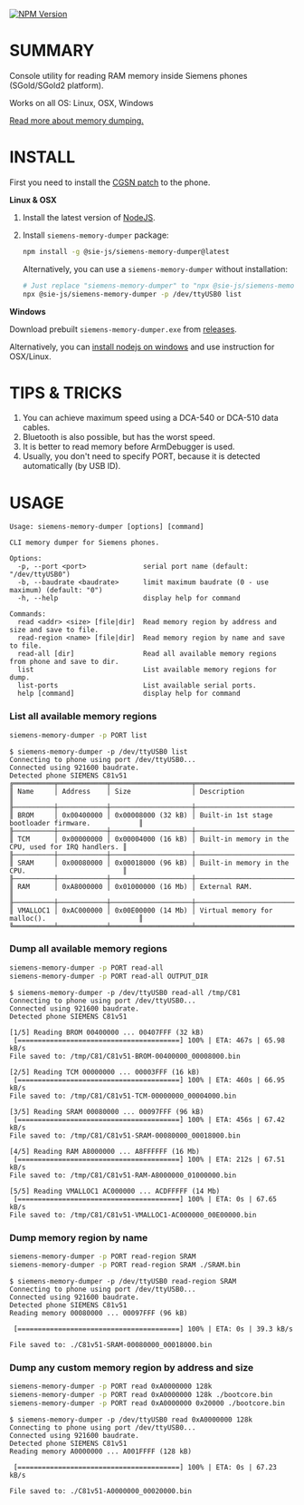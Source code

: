 [![NPM Version](https://img.shields.io/npm/v/%40sie-js%2Fsiemens-memory-dumper)](https://www.npmjs.com/package/@sie-js/siemens-memory-dumper)

# SUMMARY
Console utility for reading RAM memory inside Siemens phones (SGold/SGold2 platform).

Works on all OS: Linux, OSX, Windows

[Read more about memory dumping.](https://siemens-mobile-hacks.github.io/reverse-engineering/memory-dump.html)

# INSTALL
First you need to install the [CGSN patch](https://siemens-mobile-hacks.github.io/reverse-engineering/arm-debugger.html) to the phone.

**Linux & OSX**
1. Install the latest version of [NodeJS](https://nodejs.org/en/download/).
2. Install `siemens-memory-dumper` package:
	```bash
 	npm install -g @sie-js/siemens-memory-dumper@latest
 	```

	Alternatively, you can use a `siemens-memory-dumper` without installation:
	```bash
	# Just replace "siemens-memory-dumper" to "npx @sie-js/siemens-memory-dumper"
	npx @sie-js/siemens-memory-dumper -p /dev/ttyUSB0 list
	```

**Windows**

Download prebuilt `siemens-memory-dumper.exe` from [releases](https://github.com/siemens-mobile-hacks/siemens-memory-dumper/releases).

Alternatively, you can [install nodejs on windows](https://nodejs.org/en/download/) and use instruction for OSX/Linux.

# TIPS & TRICKS
1. You can achieve maximum speed using a DCA-540 or DCA-510 data cables.
2. Bluetooth is also possible, but has the worst speed.
3. It is better to read memory before ArmDebugger is used.
4. Usually, you don't need to specify PORT, because it is detected automatically (by USB ID).

# USAGE
```
Usage: siemens-memory-dumper [options] [command]

CLI memory dumper for Siemens phones.

Options:
  -p, --port <port>              serial port name (default: "/dev/ttyUSB0")
  -b, --baudrate <baudrate>      limit maximum baudrate (0 - use maximum) (default: "0")
  -h, --help                     display help for command

Commands:
  read <addr> <size> [file|dir]  Read memory region by address and size and save to file.
  read-region <name> [file|dir]  Read memory region by name and save to file.
  read-all [dir]                 Read all available memory regions from phone and save to dir.
  list                           List available memory regions for dump.
  list-ports                     List available serial ports.
  help [command]                 display help for command
```

### List all available memory regions
```bash
siemens-memory-dumper -p PORT list
```
```
$ siemens-memory-dumper -p /dev/ttyUSB0 list
Connecting to phone using port /dev/ttyUSB0...
Connected using 921600 baudrate.
Detected phone SIEMENS C81v51
╔══════════╤════════════╤════════════════════╤════════════════════════════════════════════════════╗
║ Name     │ Address    │ Size               │ Description                                        ║
╟──────────┼────────────┼────────────────────┼────────────────────────────────────────────────────╢
║ BROM     │ 0x00400000 │ 0x00008000 (32 kB) │ Built-in 1st stage bootloader firmware.            ║
╟──────────┼────────────┼────────────────────┼────────────────────────────────────────────────────╢
║ TCM      │ 0x00000000 │ 0x00004000 (16 kB) │ Built-in memory in the CPU, used for IRQ handlers. ║
╟──────────┼────────────┼────────────────────┼────────────────────────────────────────────────────╢
║ SRAM     │ 0x00080000 │ 0x00018000 (96 kB) │ Built-in memory in the CPU.                        ║
╟──────────┼────────────┼────────────────────┼────────────────────────────────────────────────────╢
║ RAM      │ 0xA8000000 │ 0x01000000 (16 Mb) │ External RAM.                                      ║
╟──────────┼────────────┼────────────────────┼────────────────────────────────────────────────────╢
║ VMALLOC1 │ 0xAC000000 │ 0x00E00000 (14 Mb) │ Virtual memory for malloc().                       ║
╚══════════╧════════════╧════════════════════╧════════════════════════════════════════════════════╝
```

### Dump all available memory regions
```bash
siemens-memory-dumper -p PORT read-all
siemens-memory-dumper -p PORT read-all OUTPUT_DIR
```
```
$ siemens-memory-dumper -p /dev/ttyUSB0 read-all /tmp/C81
Connecting to phone using port /dev/ttyUSB0...
Connected using 921600 baudrate.
Detected phone SIEMENS C81v51

[1/5] Reading BROM 00400000 ... 00407FFF (32 kB)
 [========================================] 100% | ETA: 467s | 65.98 kB/s
File saved to: /tmp/C81/C81v51-BROM-00400000_00008000.bin

[2/5] Reading TCM 00000000 ... 00003FFF (16 kB)
 [========================================] 100% | ETA: 460s | 66.95 kB/s
File saved to: /tmp/C81/C81v51-TCM-00000000_00004000.bin

[3/5] Reading SRAM 00080000 ... 00097FFF (96 kB)
 [========================================] 100% | ETA: 456s | 67.42 kB/s
File saved to: /tmp/C81/C81v51-SRAM-00080000_00018000.bin

[4/5] Reading RAM A8000000 ... A8FFFFFF (16 Mb)
 [========================================] 100% | ETA: 212s | 67.51 kB/s
File saved to: /tmp/C81/C81v51-RAM-A8000000_01000000.bin

[5/5] Reading VMALLOC1 AC000000 ... ACDFFFFF (14 Mb)
 [========================================] 100% | ETA: 0s | 67.65 kB/s
File saved to: /tmp/C81/C81v51-VMALLOC1-AC000000_00E00000.bin
```

### Dump memory region by name
```bash
siemens-memory-dumper -p PORT read-region SRAM
siemens-memory-dumper -p PORT read-region SRAM ./SRAM.bin
```
```
$ siemens-memory-dumper -p /dev/ttyUSB0 read-region SRAM
Connecting to phone using port /dev/ttyUSB0...
Connected using 921600 baudrate.
Detected phone SIEMENS C81v51
Reading memory 00080000 ... 00097FFF (96 kB)

 [========================================] 100% | ETA: 0s | 39.3 kB/s

File saved to: ./C81v51-SRAM-00080000_00018000.bin
```

### Dump any custom memory region by address and size
```bash
siemens-memory-dumper -p PORT read 0xA0000000 128k
siemens-memory-dumper -p PORT read 0xA0000000 128k ./bootcore.bin
siemens-memory-dumper -p PORT read 0xA0000000 0x20000 ./bootcore.bin
```
```
$ siemens-memory-dumper -p /dev/ttyUSB0 read 0xA0000000 128k
Connecting to phone using port /dev/ttyUSB0...
Connected using 921600 baudrate.
Detected phone SIEMENS C81v51
Reading memory A0000000 ... A001FFFF (128 kB)

 [========================================] 100% | ETA: 0s | 67.23 kB/s

File saved to: ./C81v51-A0000000_00020000.bin
```
